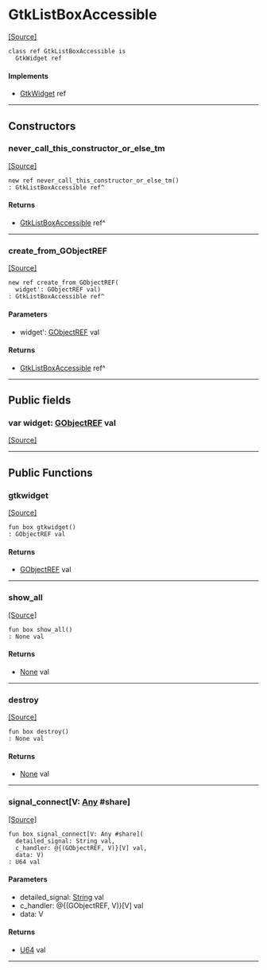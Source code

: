 # GtkListBoxAccessible
<span class="source-link">[[Source]](src/gtk3/GtkListBoxAccessible.md#L6)</span>
```pony
class ref GtkListBoxAccessible is
  GtkWidget ref
```

#### Implements

* [GtkWidget](gtk3-GtkWidget.md) ref

---

## Constructors

### never_call_this_constructor_or_else_tm
<span class="source-link">[[Source]](src/gtk3/GtkListBoxAccessible.md#L10)</span>


```pony
new ref never_call_this_constructor_or_else_tm()
: GtkListBoxAccessible ref^
```

#### Returns

* [GtkListBoxAccessible](gtk3-GtkListBoxAccessible.md) ref^

---

### create_from_GObjectREF
<span class="source-link">[[Source]](src/gtk3/GtkListBoxAccessible.md#L13)</span>


```pony
new ref create_from_GObjectREF(
  widget': GObjectREF val)
: GtkListBoxAccessible ref^
```
#### Parameters

*   widget': [GObjectREF](gtk3-..-gobject-GObjectREF.md) val

#### Returns

* [GtkListBoxAccessible](gtk3-GtkListBoxAccessible.md) ref^

---

## Public fields

### var widget: [GObjectREF](gtk3-..-gobject-GObjectREF.md) val
<span class="source-link">[[Source]](src/gtk3/GtkListBoxAccessible.md#L7)</span>



---

## Public Functions

### gtkwidget
<span class="source-link">[[Source]](src/gtk3/GtkListBoxAccessible.md#L9)</span>


```pony
fun box gtkwidget()
: GObjectREF val
```

#### Returns

* [GObjectREF](gtk3-..-gobject-GObjectREF.md) val

---

### show_all
<span class="source-link">[[Source]](src/gtk3/GtkWidget.md#L4)</span>


```pony
fun box show_all()
: None val
```

#### Returns

* [None](builtin-None.md) val

---

### destroy
<span class="source-link">[[Source]](src/gtk3/GtkWidget.md#L7)</span>


```pony
fun box destroy()
: None val
```

#### Returns

* [None](builtin-None.md) val

---

### signal_connect\[V: [Any](builtin-Any.md) #share\]
<span class="source-link">[[Source]](src/gtk3/GtkWidget.md#L10)</span>


```pony
fun box signal_connect[V: Any #share](
  detailed_signal: String val,
  c_handler: @{(GObjectREF, V)}[V] val,
  data: V)
: U64 val
```
#### Parameters

*   detailed_signal: [String](builtin-String.md) val
*   c_handler: @{(GObjectREF, V)}[V] val
*   data: V

#### Returns

* [U64](builtin-U64.md) val

---

